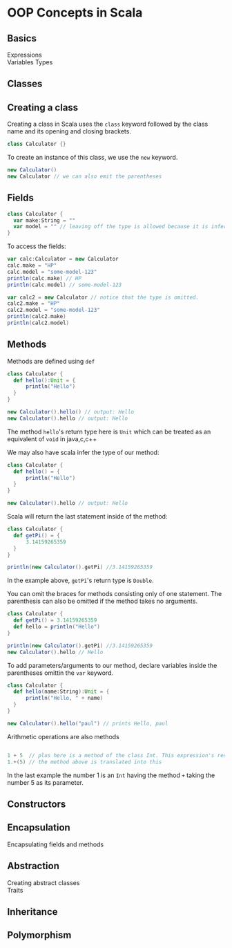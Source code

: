 # OOP Concepts in Scala

## Basics
Expressions  
Variables
Types

## Classes
## Creating a class  
Creating a class in Scala uses the ``class`` keyword followed by the class name and its opening and closing brackets.
```scala 
class Calculator {}
```
To create an instance of this class, we use the ``new`` keyword.
```scala
new Calculator()
new Calculator // we can also emit the parentheses
```
## Fields  
```scala 
class Calculator {
  var make:String = ""
  var model = "" // leaving off the type is allowed because it is inferred by Scala
}
```
To access the fields:
```scala
var calc:Calculator = new Calculator
calc.make = "HP"
calc.model = "some-model-123"
println(calc.make) // HP
println(calc.model) // some-model-123

var calc2 = new Calculator // notice that the type is omitted.
calc2.make = "HP"
calc2.model = "some-model-123"
println(calc2.make)
println(calc2.model)

```


## Methods  
Methods are defined using ``def``
```scala
class Calculator {
  def hello():Unit = {
      println("Hello")
  }
}

new Calculator().hello() // output: Hello
new Calculator().hello // output: Hello
```
The method ``hello``'s return type here is ``Unit`` which can be treated as an equivalent of ``void`` in java,c,c++

We may also have scala infer the type of our method:
```scala
class Calculator {
  def hello() = {
      println("Hello")
  }
}

new Calculator().hello // output: Hello
```
Scala will return the last statement inside of the method:
```scala
class Calculator {
  def getPi() = {
      3.14159265359
  }
}

println(new Calculator().getPi) //3.14159265359
```
In the example above, ``getPi``'s return type is ``Double``.

You can omit the braces for methods consisting only of one statement. The parenthesis can also be omitted if the method takes no arguments.
```scala
class Calculator {
  def getPi() = 3.14159265359
  def hello = println("Hello")
}

println(new Calculator().getPi) //3.14159265359
new Calculator().hello // Hello
```

To add parameters/arguments to our method, declare variables inside the parentheses omittin the ``var`` keyword.
```scala
class Calculator {
  def hello(name:String):Unit = {
      println("Hello, " + name)
  }
}

new Calculator().hello("paul") // prints Hello, paul
```

Arithmetic operations are also methods
```scala

1 + 5  // plus here is a method of the class Int. This expression's result is 6
1.+(5) // the method above is translated into this

```
In the last example the number 1 is an ``Int`` having the method ``+`` taking the number 5 as its parameter.


## Constructors  

## Encapsulation
Encapsulating fields and methods

## Abstraction
Creating abstract classes  
Traits

## Inheritance

## Polymorphism

